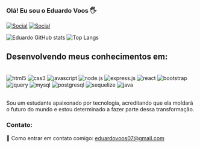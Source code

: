 ### Olá! Eu sou o Eduardo Voos 🖐

[![Social](https://img.shields.io/badge/LinkedIn-0077B5?style=for-the-badge&logo=linkedin&logoColor=white)](https://www.linkedin.com/in/eduardo-e-voos-6688652a1/)
[![Social](    https://img.shields.io/badge/dev.to-0A0A0A?style=for-the-badge&logo=devdotto&logoColor=white)](https://dev.to/duvoos)
  
![Eduardo GitHub stats](https://github-readme-stats.vercel.app/api?username=Duvoos&show_icons=true&theme=tokyonight)
![Top Langs](https://github-readme-stats.vercel.app/api/top-langs/?username=Duvoos&layout=compact)

## Desenvolvendo meus conhecimentos em:

<div style="display: inline_block"><br/>
<img align="center" alt="html5" src="https://img.shields.io/badge/HTML5-E34F26?style=for-the-badge&logo=html5&logoColor=white" />
<img align="center" alt="css3" src="https://img.shields.io/badge/CSS3-1572B6?style=for-the-badge&logo=css3&logoColor=white" />
<img align="center" alt="javascript" src="https://img.shields.io/badge/JavaScript-F7DF1E?style=for-the-badge&logo=javascript&logoColor=black" />
<img align="center" alt="node.js" src="https://img.shields.io/badge/Node.js-43853D?style=for-the-badge&logo=node.js&logoColor=white" />
<img align="center" alt="express.js" src="https://img.shields.io/badge/Express.js-404D59?style=for-the-badge" />
<img align="center" alt="react" src="https://img.shields.io/badge/React-20232A?style=for-the-badge&logo=react&logoColor=61DAFB" />
<img align="center" alt="bootstrap" src="https://img.shields.io/badge/Bootstrap-563D7C?style=for-the-badge&logo=bootstrap&logoColor=white" />
<img align="center" alt="jquery" src="https://img.shields.io/badge/jQuery-0769AD?style=for-the-badge&logo=jquery&logoColor=white" />
<img align="center" alt="mysql" src="https://img.shields.io/badge/MySQL-00000F?style=for-the-badge&logo=mysql&logoColor=white" />
<img align="center" alt="postgresql" src="https://img.shields.io/badge/PostgreSQL-316192?style=for-the-badge&logo=postgresql&logoColor=white" />
<img align="center" alt="sequelize" src="https://img.shields.io/badge/sequelize-323330?style=for-the-badge&logo=sequelize&logoColor=blue" />
<img align="center" alt="java" src="https://img.shields.io/badge/Java-ED8B00?style=for-the-badge&logo=openjdk&logoColor=white" />
</div><br/>

Sou um estudante apaixonado por tecnologia, acreditando que ela moldará o futuro do mundo e estou determinado a fazer parte dessa transformação.

### Contato:
📧 Como entrar em contato comigo: eduardovoos07@gmail.com 
